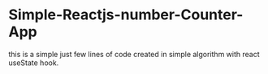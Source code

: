 # Simple-Reactjs-number-Counter-App
this is a simple just few lines of code created in simple algorithm with react useState hook.
